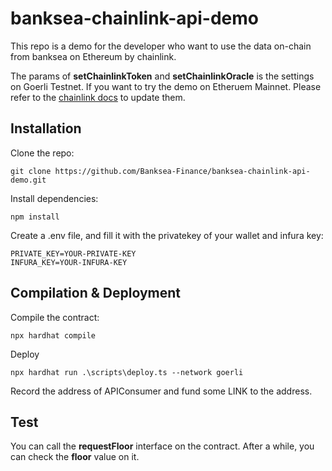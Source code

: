 # banksea-chainlink-api-demo
This repo is a demo for the developer who want to use the data on-chain from banksea on Ethereum by chainlink. 

The params of **setChainlinkToken** and **setChainlinkOracle** is the settings on Goerli Testnet. If you want to try the demo on Etheruem Mainnet. Please refer to the [chainlink docs](https://docs.chain.link/any-api/introduction) to update them.

## Installation
Clone the repo:
```
git clone https://github.com/Banksea-Finance/banksea-chainlink-api-demo.git
```
Install dependencies:
```
npm install
```
Create a .env file, and fill it with the privatekey of your wallet and infura key:
```
PRIVATE_KEY=YOUR-PRIVATE-KEY
INFURA_KEY=YOUR-INFURA-KEY
```
## Compilation & Deployment
Compile the contract:
```
npx hardhat compile
```
Deploy
```
npx hardhat run .\scripts\deploy.ts --network goerli
```
Record the address of APIConsumer and fund some LINK to the address.

## Test
You can call the **requestFloor** interface on the contract. After a while, you can check the **floor** value on it.